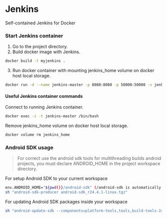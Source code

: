 # Jenkins
Self-contained Jenkins for Docker

### Start Jenkins container
1. Go to the project directory.
2. Build docker image with Jenkins.
````sh
docker build -t myjenkins .
````
3. Run docker container with mounting jenkins_home volume on docker host local storage.
````sh
docker run -d --name jenkins-master -p 8080:8080 -p 50000:50000 -v jenkins_home:/var/jenkins_home myjenkins
````
#### Useful Jenkins container commands
Connect to running Jenkins container.
````sh
docker exec -i -t jenkins-master /bin/bash
````
Remove jenkins_home volume on docker host local storage.
````sh
docker volume rm jenkins_home
````

### Android SDK usage
>For correct use the android sdk tools for multithreading builds android projects, you must declare ANDROID_HOME in the project workspace directory.

For setup Android SDK to your current workspace
````sh
env.ANDROID_HOME="${pwd()}/android-sdk" (/android-sdk is automatically created in the workspace)
sh "android-sdk-producer android-sdk_r24.4.1-linux.tgz"
````
For updating Android SDK packages inside your workspace
````sh
sh "android-update-sdk --components=platform-tools,tools,build-tools-24.0.2 --accept-licenses=android-sdk-license-.+"
````
